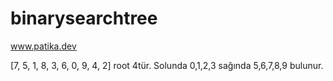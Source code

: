 # binarysearchtree
www.patika.dev

[7, 5, 1, 8, 3, 6, 0, 9, 4, 2]
root 4tür. Solunda 0,1,2,3 sağında 5,6,7,8,9 bulunur.
